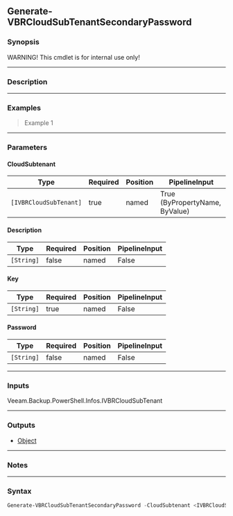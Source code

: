 Generate-VBRCloudSubTenantSecondaryPassword
-------------------------------------------

### Synopsis
WARNING! This cmdlet is for internal use only!

---

### Description

---

### Examples
> Example 1

---

### Parameters
#### **CloudSubtenant**

|Type                  |Required|Position|PipelineInput                 |
|----------------------|--------|--------|------------------------------|
|`[IVBRCloudSubTenant]`|true    |named   |True (ByPropertyName, ByValue)|

#### **Description**

|Type      |Required|Position|PipelineInput|
|----------|--------|--------|-------------|
|`[String]`|false   |named   |False        |

#### **Key**

|Type      |Required|Position|PipelineInput|
|----------|--------|--------|-------------|
|`[String]`|true    |named   |False        |

#### **Password**

|Type      |Required|Position|PipelineInput|
|----------|--------|--------|-------------|
|`[String]`|false   |named   |False        |

---

### Inputs
Veeam.Backup.PowerShell.Infos.IVBRCloudSubTenant

---

### Outputs
* [Object](https://learn.microsoft.com/en-us/dotnet/api/System.Object)

---

### Notes

---

### Syntax
```PowerShell
Generate-VBRCloudSubTenantSecondaryPassword -CloudSubtenant <IVBRCloudSubTenant> [-Description <String>] -Key <String> [-Password <String>] [<CommonParameters>]
```
